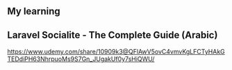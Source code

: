 ## My learning

## Laravel Socialite - The Complete Guide (Arabic)

https://www.udemy.com/share/10909k3@QFlAwV5ovC4vmvKgLFCTyHAkGTEDdiPH63NhrpuoMs9S7Gn_JUgakUf0y7sHiQWU/

